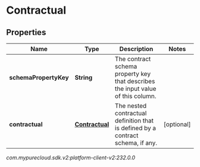 # Contractual


## Properties

| Name | Type | Description | Notes |
| ------------ | ------------- | ------------- | ------------- |
| **schemaPropertyKey** | **String** | The contract schema property key that describes the input value of this column. |  |
| **contractual** | [**Contractual**](Contractual) | The nested contractual definition that is defined by a contract schema, if any. |  [optional] |




_com.mypurecloud.sdk.v2:platform-client-v2:232.0.0_
